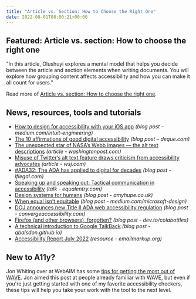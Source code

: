 ```yaml
---
title: "Article vs. Section: How to Choose the Right One"
date: 2022-08-01T08:00:21+00:00
---
```


## Featured: Article vs. section: How to choose the right one

"In this article, Olushuyi explores a mental model that helps you decide between the article and section elements when writing documents. You will explore how grouping content affects accessibility and how you can make it all count for users."

Read more of [Article vs. section: How to choose the right one](https://www.smashingmagazine.com/2022/07/article-section-elements-accessibility/).

## News, resources, tools and tutorials

- [How to design for accessibility with your iOS app](https://medium.com/intuit-engineering/how-to-design-for-accessibility-with-your-ios-app-e46a6d9350b2) *(blog post – medium.com/intuit-engineering)*
- [The 10 affirmations of good digital accessibility](https://www.deque.com/blog/10-affirmations-good-digital-accessibility/) *(blog post – deque.com)*
- [The unexpected star of NASA’s Webb images — the alt text descriptions](https://www.washingtonpost.com/dc-md-va/2022/07/20/nasa-images-accessible-text/) *(article - washingtonpost.com)*
- [Misuse of Twitter’s alt text feature draws criticism from accessibility advocates](https://www.wsj.com/articles/misuse-of-twitters-alt-text-feature-draws-criticism-from-accessibility-advocates-11657879200) *(article - wsj.com)*
- [#ADA32: The ADA has applied to digital for decades](https://www.lflegal.com/2022/07/ada-32/) *(blog post - lflegal.com)*
- [Speaking up and speaking out: Tactical communication in accessibility](https://equalentry.com/accessibility-tactical-communication/) *(talk - equalentry.com)*
- [Design systems for humans](https://amyhupe.co.uk/articles/design-systems-for-humans/) *(blog post - amyhupe.co.uk)*
- [When equal isn’t equitable](https://medium.com/microsoft-design/when-equal-isnt-equitable-649238e19238) *(blog post - medium.com/microsoft-design)*
- [DOJ announces new Title II ADA web accessibility regulation](https://convergeaccessibility.com/2022/07/27/doj-announces-new-title-ii-ada-web-accessibility-regulation/) *(blog post - convergeaccessibility.com)*
- [Firefox (and other browsers), forgotten?](https://dev.to/colabottles/firefox-and-other-browsers-forgotten-3e91) *(blog post - dev.to/colabottles)*
- [A technical introduction to Google TalkBack](https://qbalsdon.github.io/android/accessibility/talkback/2022/07/06/android_talkback.html) *(blog post - qbalsdon.github.io)*
- [Accessibility Report July 2022](https://emailmarkup.org/en/reports/accessibility/2022-07/) *(resource - emailmarkup.org)*

## New to A11y?

Jon Whiting over at WebAIM has some [tips for getting the most out of WAVE](https://webaim.org/blog/tips-for-getting-the-most-out-of-wave/). Jon aimed this post at people already familiar with WAVE, but even if you're just getting started with one of my favorite accessibility checkers, these tips will help you take your work with the tool to the next level.
